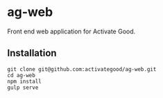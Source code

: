 # ag-web
Front end web application for Activate Good.

## Installation
    git clone git@github.com:activategood/ag-web.git
    cd ag-web
    npm install
    gulp serve
